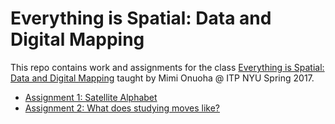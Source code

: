 # Everything is Spatial: Data and Digital Mapping
This repo contains work and assignments for the class [Everything is Spatial: Data and Digital Mapping](https://github.com/MimiOnuoha/Data-and-digital-mapping-ITP2017) taught by Mimi Onuoha @ ITP NYU Spring 2017.

- [Assignment 1: Satellite Alphabet](https://github.com/cvalenzuela/Data-and-Digital-Mapping/tree/master/assignment1)
- [Assignment 2: What does studying moves like?](https://github.com/cvalenzuela/Data-and-Digital-Mapping/tree/master/assignment2)
